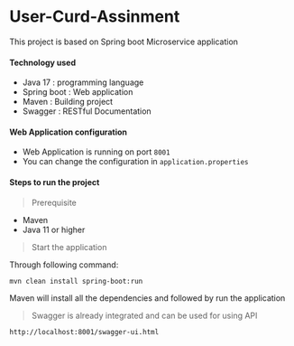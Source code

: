 # User-Curd-Assinment

This project is based on Spring boot Microservice application 

#### Technology used
- Java 17 : programming language 
- Spring boot : Web application 
- Maven : Building project
- Swagger : RESTful Documentation

#### Web Application configuration 
- Web Application is running on port `8001`
- You can change the configuration in `application.properties`
 
#### Steps to run the project

> Prerequisite
- Maven 
- Java 11 or higher 

> Start the application

Through following command:

    mvn clean install spring-boot:run 
    
Maven will install all the dependencies and followed by run the application

> Swagger is already integrated and can be used for using API

    http://localhost:8001/swagger-ui.html
